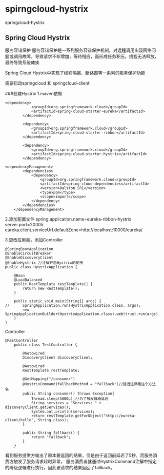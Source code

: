 # spirngcloud-hystrix
springcloud-hystrix

## Spring Cloud Hystrix

服务容错保护
服务容错保护是一系列服务容错保护机制，对远程调用出现网络问题或调用故障，导致请求不断增加，等待相应，而形成任务积压，线程无法释放，最终导致系统瘫痪

Spring Cloud Hystrix中实现了线程隔离、断路器等一系列的服务保护功能

需要启动springcloud 和 springcloud-client

###创建Hystrix
1.maven依赖
    
    <dependency>
    			<groupId>org.springframework.cloud</groupId>
    			<artifactId>spring-cloud-starter-eureka</artifactId>
    		</dependency>
    
    		<dependency>
    			<groupId>org.springframework.cloud</groupId>
    			<artifactId>spring-cloud-starter-ribbon</artifactId>
    		</dependency>
    
    		<dependency>
    			<groupId>org.springframework.cloud</groupId>
    			<artifactId>spring-cloud-starter-hystrix</artifactId>
    		</dependency>
    		
    <dependencyManagement>
    		<dependencies>
    			<dependency>
    				<groupId>org.springframework.cloud</groupId>
    				<artifactId>spring-cloud-dependencies</artifactId>
    				<version>Dalston.SR1</version>
    				<type>pom</type>
    				<scope>import</scope>
    			</dependency>
    		</dependencies>
    	</dependencyManagement>
    	
2.添加配置文件
    spring.application.name=eureka-ribbon-hystrix
    server.port=20005
    eureka.client.serviceUrl.defaultZone=http://localhost:10000/eureka/
 
3.更改应用类，添加Controller

    @SpringBootApplication
    @EnableCircuitBreaker
    @EnableDiscoveryClient
    @EnableHystrix //注解开启Hystrix的使用
    public class HystrixApplication {
    
    	@Bean
    	@LoadBalanced
    	public RestTemplate restTemplate() {
    		return new RestTemplate();
    	}
    
    	public static void main(String[] args) {
    //		SpringApplication.run(HystrixApplication.class, args);
    		new SpringApplicationBuilder(HystrixApplication.class).web(true).run(args);
    	}
    }
Controller

    @RestController
        public class TestController {
        
            @Autowired
            DiscoveryClient discoveryClient;
        
            @Autowired
            RestTemplate restTemplate;
        
            @GetMapping("/consumer")
            @HystrixCommand(fallbackMethod = "fallback")//延迟这调用这个方法名
            public String consumer() throws Exception{
                Thread.sleep(5000L);//为了触发降级延迟
                String services = "Services: " + discoveryClient.getServices();
                System.out.println(services);
                return restTemplate.getForObject("http://eureka-client/hello", String.class);
            }
        
            public String fallback() {
                return "fallback";
            }
        }
        
看到服务提供方输出了原本要返回的结果，但是由于返回前延迟了5秒，而服务消费方触发了服务请求超时异常，
服务消费者就通过HystrixCommand注解中指定的降级逻辑进行执行，因此该请求的结果返回了fallback。       